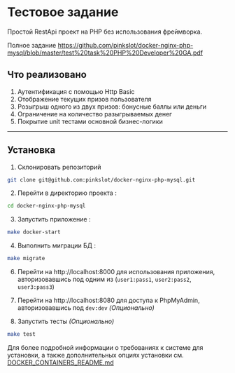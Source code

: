 # Тестовое задание

Простой RestApi проект на PHP без использования фреймворка.

Полное задание https://github.com/pinkslot/docker-nginx-php-mysql/blob/master/test%20task%20PHP%20Developer%20GA.pdf

## Что реализовано

1. Аутентификация с помощью Http Basic 
2. Отображение текущих призов пользователя
3. Розыгрыш одного из двух призов: бонусные баллы или деньги
4. Ограничение на количество разыгрываемых денег
5. Покрытие unit тестами основной бизнес-логики
___

## Установка

1. Склонировать репозиторий 

```sh
git clone git@github.com:pinkslot/docker-nginx-php-mysql.git
```

2. Перейти в директорию проекта :

```sh
cd docker-nginx-php-mysql
```

3. Запустить приложение :

```sh
make docker-start
```

4. Выполнить миграции БД :

```sh
make migrate
```

6. Перейти на http://localhost:8000 для использования приложения,
авторизовавшись под одним из (`user1:pass1`, `user2:pass2`, `user3:pass3`)

7. Перейти на http://localhost:8080 для доступа к PhpMyAdmin, авторизовавшись под `dev:dev` _(Опционально)_

8. Запустить тесты _(Опционально)_
```sh
make test
```

Для более подробной информации о требованиях к системе для установки, 
а также дополнительных опциях установки см. [DOCKER_CONTAINERS_README.md](DOCKER_CONTAINERS_README.md)
